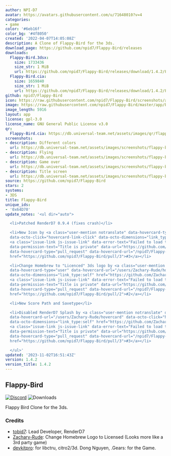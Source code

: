 ```yaml
---
author: NPI-D7
avatar: https://avatars.githubusercontent.com/u/71648010?v=4
categories:
- game
color: '#6eb16f'
color_bg: '#4f8050'
created: '2022-04-07T14:05:08Z'
description: A Clone of Flappy-Bird for the 3ds.
download_page: https://github.com/npid7/Flappy-Bird/releases
downloads:
  Flappy-Bird.3dsx:
    size: 1733436
    size_str: 1 MiB
    url: https://github.com/npid7/Flappy-Bird/releases/download/1.4.2/Flappy-Bird.3dsx
  Flappy-Bird.cia:
    size: 1659840
    size_str: 1 MiB
    url: https://github.com/npid7/Flappy-Bird/releases/download/1.4.2/Flappy-Bird.cia
github: npid7/Flappy-Bird
icon: https://raw.githubusercontent.com/npid7/Flappy-Bird/screenshots/app/icon.png
image: https://raw.githubusercontent.com/npid7/Flappy-Bird/master/app/banner.png
image_length: 5916
layout: app
license: gpl-3.0
license_name: GNU General Public License v3.0
qr:
  Flappy-Bird.cia: https://db.universal-team.net/assets/images/qr/flappy-bird-cia.png
screenshots:
- description: Different colors
  url: https://db.universal-team.net/assets/images/screenshots/flappy-bird/different-colors.png
- description: Flying
  url: https://db.universal-team.net/assets/images/screenshots/flappy-bird/flying.png
- description: Game over
  url: https://db.universal-team.net/assets/images/screenshots/flappy-bird/game-over.png
- description: Title screen
  url: https://db.universal-team.net/assets/images/screenshots/flappy-bird/title-screen.png
source: https://github.com/npid7/Flappy-Bird
stars: 2
systems:
- 3DS
title: Flappy-Bird
unique_ids:
- '0x64D70'
update_notes: '<ul dir="auto">

  <li>Patched RenderD7 0.9.4 (fixes crash)</li>

  <li>New Icon by <a class="user-mention notranslate" data-hovercard-type="user" data-hovercard-url="/users/Zachary-Rude/hovercard"
  data-octo-click="hovercard-link-click" data-octo-dimensions="link_type:self" href="https://github.com/Zachary-Rude">@Zachary-Rude</a>
  <a class="issue-link js-issue-link" data-error-text="Failed to load title" data-id="1973397238"
  data-permission-text="Title is private" data-url="https://github.com/npid7/Flappy-Bird/issues/3"
  data-hovercard-type="pull_request" data-hovercard-url="/npid7/Flappy-Bird/pull/3/hovercard"
  href="https://github.com/npid7/Flappy-Bird/pull/3">#3</a></li>

  <li>Change Homebrew to "Licenced" 3ds logo by <a class="user-mention notranslate"
  data-hovercard-type="user" data-hovercard-url="/users/Zachary-Rude/hovercard" data-octo-click="hovercard-link-click"
  data-octo-dimensions="link_type:self" href="https://github.com/Zachary-Rude">@Zachary-Rude</a>
  <a class="issue-link js-issue-link" data-error-text="Failed to load title" data-id="1932980029"
  data-permission-text="Title is private" data-url="https://github.com/npid7/Flappy-Bird/issues/2"
  data-hovercard-type="pull_request" data-hovercard-url="/npid7/Flappy-Bird/pull/2/hovercard"
  href="https://github.com/npid7/Flappy-Bird/pull/2">#2</a></li>

  <li>New Score Path and Savetype</li>

  <li>Disabled RenderD7 Splash by <a class="user-mention notranslate" data-hovercard-type="user"
  data-hovercard-url="/users/Zachary-Rude/hovercard" data-octo-click="hovercard-link-click"
  data-octo-dimensions="link_type:self" href="https://github.com/Zachary-Rude">@Zachary-Rude</a>
  <a class="issue-link js-issue-link" data-error-text="Failed to load title" data-id="1973397238"
  data-permission-text="Title is private" data-url="https://github.com/npid7/Flappy-Bird/issues/3"
  data-hovercard-type="pull_request" data-hovercard-url="/npid7/Flappy-Bird/pull/3/hovercard"
  href="https://github.com/npid7/Flappy-Bird/pull/3">#3</a></li>

  </ul>'
updated: '2023-11-02T16:51:43Z'
version: 1.4.2
version_title: 1.4.2
---
```

## Flappy-Bird

[![Discord](https://img.shields.io/discord/961610973066702889?style=for-the-badge)](https://discord.gg/h7HBmVdJnC)
![Downloads](https://img.shields.io/github/downloads/NPI-D7/Flappy-Bird/total.svg?style=for-the-badge)

Flappy Bird Clone for the 3ds.

### Credits
- [tobid7](https://github.com/tobid7): Lead Developer, RenderD7
- [Zachary-Rude](https://github.com/Zachary-Rude): Change Homebrew Logo to Licensed (Looks more like a 3rd party game)
- [devkitpro](https://github.com/devkitpro): for libctru, citro2/3d.
Dong Nguyen, .Gears: for the Game.